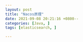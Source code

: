 ```yaml
---
layout: post
title: "Nacos原理"
date: 2021-09-08 20:21:16 +0800--
categories: [Java, ]
tags: [elasticsearch, ]  

---
```


